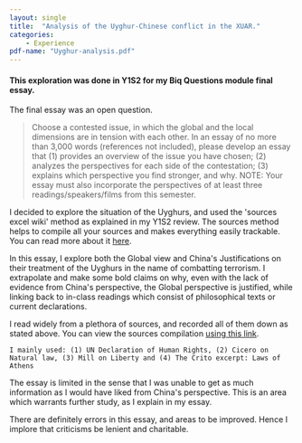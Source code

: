 ```yaml
---
layout: single
title:  "Analysis of the Uyghur-Chinese conflict in the XUAR."
categories: 
    - Experience
pdf-name: "Uyghur-analysis.pdf"
---
```

#### **This exploration was done in Y1S2 for my Biq Questions module final essay.**

The final essay was an open question.

> Choose a contested issue, in which the global and the local dimensions are in tension with each other. In an essay of no more than 3,000 words (references not included), please develop an essay that (1) provides an overview of the issue you have chosen; (2) analyzes the perspectives for each side of the contestation; (3) explains which perspective you find stronger, and why. NOTE: Your essay must also incorporate the perspectives of at least three readings/speakers/films from this semester. 

I decided to explore the situation of the Uyghurs, and used the 'sources excel wiki' method as explained in my Y1S2 review. The sources method helps to compile all your sources and makes everything easily trackable. You can read more about it <a href="https://www.calnewport.com/blog/2007/10/01/monday-master-class-how-to-build-a-paper-research-database/">here</a>.

In this essay, I explore both the Global view and China's Justifications on their treatment of the Uyghurs in the name of combatting terrorism. I extrapolate and make some bold claims on why, even with the lack of evidence from China's perspective, the Global perspective is justified, while linking back to in-class readings which consist of philosophical texts or current declarations. 

I read widely from a plethora of sources, and recorded all of them down as stated above. You can view the sources compilation <a href="https://docs.google.com/spreadsheets/d/1DwefaTdKhm7WrmLep8qHEpCFS2YQ74I7HxvVPAku2SA/edit?usp=sharing">using this link</a>.

`I mainly used: (1) UN Declaration of Human Rights, (2) Cicero on Natural law, (3) Mill on Liberty and (4) The Crito excerpt: Laws of Athens`

The essay is limited in the sense that I was unable to get as much information as I would have liked from China's perspective. This is an area which warrants further study, as I explain in my essay.

There are definitely errors in this essay, and areas to be improved. Hence I implore that criticisms be lenient and charitable.

<object data="/assets/pdf/Uyghur-analysis.pdf" height="1000"></object>

